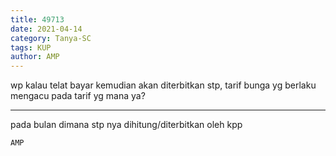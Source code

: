 ```yaml
---
title: 49713
date: 2021-04-14
category: Tanya-SC
tags: KUP
author: AMP
---
```


wp kalau telat bayar kemudian akan diterbitkan stp, tarif bunga yg berlaku mengacu pada tarif yg mana ya?

---

pada bulan dimana stp nya dihitung/diterbitkan oleh kpp

`AMP`
